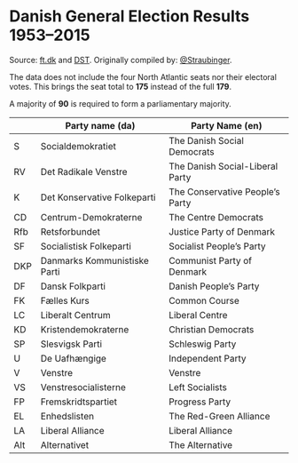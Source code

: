 Danish General Election Results 1953–2015
=========================================
Source: [ft.dk][ft] and [DST][dst].
Originally compiled by: [@Straubinger][].

The data does not include the four North Atlantic seats nor their electoral votes. This brings the seat total to **175** instead of the full **179**.

A majority of **90** is required to form a parliamentary majority.

|     | Party name (da) | Party Name (en)
|:----|-----------------|----------------
| S   | Socialdemokratiet            | The Danish Social Democrats
| RV  | Det Radikale Venstre         | The Danish Social-Liberal Party
| K   | Det Konservative Folkeparti  | The Conservative People’s Party
| CD  | Centrum-Demokraterne         | The Centre Democrats
| Rfb | Retsforbundet                | Justice Party of Denmark
| SF  | Socialistisk Folkeparti      | Socialist People’s Party
| DKP | Danmarks Kommunistiske Parti | Communist Party of Denmark
| DF  | Dansk Folkparti              | Danish People’s Party
| FK  | Fælles Kurs                  | Common Course
| LC  | Liberalt Centrum             | Liberal Centre
| KD  | Kristendemokraterne          | Christian Democrats
| SP  | Slesvigsk Parti              | Schleswig Party
| U   | De Uafhængige                | Independent Party
| V   | Venstre                      | Venstre
| VS  | Venstresocialisterne         | Left Socialists
| FP  | Fremskridtspartiet           | Progress Party
| EL  | Enhedslisten                 | The Red-Green Alliance
| LA  | Liberal Alliance             | Liberal Alliance
| Alt | Alternativet                 | The Alternative


[ft]:  http://www.ft.dk/Folketinget/Oplysningen/Valg/ValgresultaterDK.aspx
[dst]: http://www.dst.dk/da/Statistik/Publikationer/VisPub.aspx?cid=020213
[@straubinger]: https://github.com/straubinger
